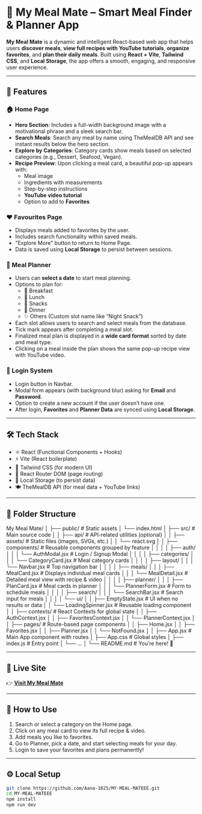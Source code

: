 # 🍱 My Meal Mate – Smart Meal Finder & Planner App

**My Meal Mate** is a dynamic and intelligent React-based web app that helps users **discover meals**, **view full recipes with YouTube tutorials**, **organize favorites**, and **plan their daily meals**. Built using **React + Vite**, **Tailwind CSS**, and **Local Storage**, the app offers a smooth, engaging, and responsive user experience.

---

## 🌟 Features

### 🏠 Home Page
- **Hero Section**: Includes a full-width background image with a motivational phrase and a sleek search bar.
- **Search Meals**: Search any meal by name using TheMealDB API and see instant results below the hero section.
- **Explore by Categories**: Category cards show meals based on selected categories (e.g., Dessert, Seafood, Vegan).
- **Recipe Preview**: Upon clicking a meal card, a beautiful pop-up appears with:
  - Meal image
  - Ingredients with measurements
  - Step-by-step instructions
  - **YouTube video tutorial**
  - Option to add to **Favorites**

### ❤️ Favourites Page
- Displays meals added to favorites by the user.
- Includes search functionality within saved meals.
- "Explore More" button to return to Home Page.
- Data is saved using **Local Storage** to persist between sessions.

### 📅 Meal Planner
- Users can **select a date** to start meal planning.
- Options to plan for:
  - 🍳 Breakfast
  - 🥗 Lunch
  - 🍟 Snacks
  - 🍛 Dinner
  - ✨ Others (Custom slot name like “Night Snack”)
- Each slot allows users to search and select meals from the database.
- Tick mark appears after completing a meal slot.
- Finalized meal plan is displayed in a **wide card format** sorted by date and meal type.
- Clicking on a meal inside the plan shows the same pop-up recipe view with YouTube video.

### 🔐 Login System
- Login button in Navbar.
- Modal form appears (with background blur) asking for **Email** and **Password**.
- Option to create a new account if the user doesn’t have one.
- After login, **Favorites** and **Planner Data** are synced using **Local Storage**.

---

## 🛠️ Tech Stack

- ⚛️ React (Functional Components + Hooks)
- ⚡ Vite (React boilerplate)
- 💨 Tailwind CSS (for modern UI)
- 🔄 React Router DOM (page routing)
- 💾 Local Storage (to persist data)
- 🍽️ TheMealDB API (for meal data + YouTube links)

---

## 📁 Folder Structure

My Meal Mate/
│
├── public/                      # Static assets
│   └── index.html
│
├── src/                         # Main source code
│
│   ├── api/                     # API-related utilities (optional)
│
│   ├── assets/                  # Static files (images, SVGs, etc.)
│   │   └── react.svg
│
│   ├── components/              # Reusable components grouped by feature
│   │
│   │   ├── auth/
│   │   │   └── AuthModal.jsx    # Login / Signup Modal
│   │
│   │   ├── categories/
│   │   │   └── CategoryCard.jsx # Meal category cards
│   │
│   │   ├── layout/
│   │   │   └── Navbar.jsx       # Top navigation bar
│   │
│   │   ├── meals/
│   │   │   ├── MealCard.jsx     # Displays individual meal cards
│   │   │   └── MealDetail.jsx   # Detailed meal view with recipe & video
│   │
│   │   ├── planner/
│   │   │   ├── PlanCard.jsx     # Meal cards in planner
│   │   │   └── PlannerForm.jsx  # Form to schedule meals
│   │
│   │   ├── search/
│   │   │   └── SearchBar.jsx    # Search input for meals
│   │
│   │   └── ui/
│   │       ├── EmptyState.jsx   # UI when no results or data
│   │       └── LoadingSpinner.jsx # Reusable loading component
│
│   ├── contexts/                # React Contexts for global state
│   │   ├── AuthContext.jsx
│   │   ├── FavoritesContext.jsx
│   │   └── PlannerContext.jsx
│
│   ├── pages/                   # Route-based page components
│   │   ├── Home.jsx
│   │   ├── Favorites.jsx
│   │   ├── Planner.jsx
│   │   └── NotFound.jsx
│
│   ├── App.jsx                  # Main App component with routes
│   ├── App.css                  # Global styles
│   ├── index.js                 # Entry point
│   └── ...
│
└── README.md                    # You’re here! 🎉


---

## 🔗 Live Site

👉 **[Visit My Meal Mate](https://mymealmateee.netlify.app/)**  


---

## 🧪 How to Use

1. Search or select a category on the Home page.
2. Click on any meal card to view its full recipe & video.
3. Add meals you like to favorites.
4. Go to Planner, pick a date, and start selecting meals for your day.
5. Login to save your favorites and plans permanently!

---





## ⚙️ Local Setup

```bash
git clone https://github.com/Aana-1025/MY-MEAL-MATEEE.git
cd MY-MEAL-MATEEE
npm install
npm run dev



